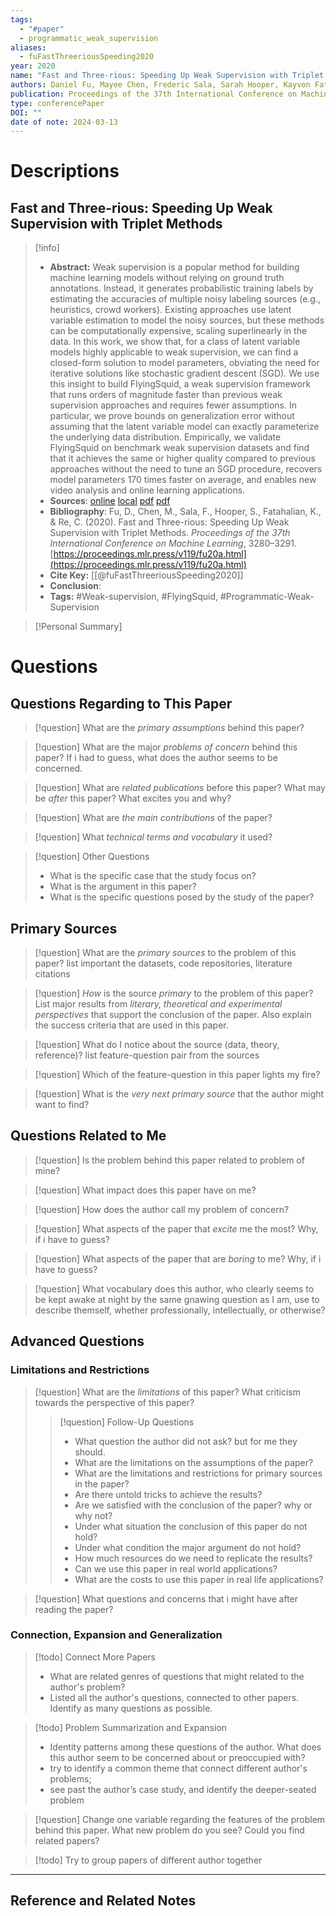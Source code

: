 ```yaml
---
tags:
  - "#paper"
  - programmatic_weak_supervision
aliases:
  - fuFastThreeriousSpeeding2020
year: 2020
name: "Fast and Three-rious: Speeding Up Weak Supervision with Triplet Methods"
authors: Daniel Fu, Mayee Chen, Frederic Sala, Sarah Hooper, Kayvon Fatahalian, Christopher Re
publication: Proceedings of the 37th International Conference on Machine Learning (ICML 2020)
type: conferencePaper
DOI: ""
date of note: 2024-03-13
---
```

# Descriptions

## Fast and Three-rious: Speeding Up Weak Supervision with Triplet Methods 
> [!info] 
> - **Abstract:** Weak supervision is a popular method for building machine learning models without relying on ground truth annotations. Instead, it generates probabilistic training labels by estimating the accuracies of multiple noisy labeling sources (e.g., heuristics, crowd workers). Existing approaches use latent variable estimation to model the noisy sources, but these methods can be computationally expensive, scaling superlinearly in the data. In this work, we show that, for a class of latent variable models highly applicable to weak supervision, we can find a closed-form solution to model parameters, obviating the need for iterative solutions like stochastic gradient descent (SGD). We use this insight to build FlyingSquid, a weak supervision framework that runs orders of magnitude faster than previous weak supervision approaches and requires fewer assumptions. In particular, we prove bounds on generalization error without assuming that the latent variable model can exactly parameterize the underlying data distribution. Empirically, we validate FlyingSquid on benchmark weak supervision datasets and find that it achieves the same or higher quality compared to previous approaches without the need to tune an SGD procedure, recovers model parameters 170 times faster on average, and enables new video analysis and online learning applications. 
> - **Sources**: [online](http://zotero.org/users/13492210/items/K5SNU4SC) [local](zotero://select/library/items/K5SNU4SC) [pdf](file:////Users/lukexie/Zotero/storage/B4UL7UH8/Fu%20et%20al.%20-%202020%20-%20Fast%20and%20Three-rious%20Speeding%20Up%20Weak%20Supervision.pdf)  [pdf](file:////Users/lukexie/Zotero/storage/PHTUR78Q/Fu%20et%20al.%20-%202020%20-%20Fast%20and%20Three-rious%20Speeding%20Up%20Weak%20Supervision.pdf) 
> - **Bibliography**: Fu, D., Chen, M., Sala, F., Hooper, S., Fatahalian, K., & Re, C. (2020). Fast and Three-rious: Speeding Up Weak Supervision with Triplet Methods. _Proceedings of the 37th International Conference on Machine Learning_, 3280–3291. [https://proceedings.mlr.press/v119/fu20a.html](https://proceedings.mlr.press/v119/fu20a.html)
> - **Cite Key:** [[@fuFastThreeriousSpeeding2020]] 
> - **Conclusion**:
> - **Tags:** #Weak-supervision, #FlyingSquid, #Programmatic-Weak-Supervision


>[!Personal Summary] 


# Questions
## Questions Regarding to This Paper


>[!question] 
>What are the *primary assumptions* behind this paper?



>[!question]
>What are the major *problems of concern* behind this paper? If i had to guess, what does the author seems to be concerned. 



>[!question]
>What are *related publications* before this paper? What may be *after* this paper? What excites you and why?



>[!question]
>What are *the main contributions* of the paper?



>[!question]
>What *technical terms and vocabulary* it used?




>[!question] Other Questions
> - What is the specific case that the study focus on?
> - What is the argument in this paper?
> - What is the specific questions posed by the study of the paper?


## Primary Sources


>[!question]
>What are the *primary sources* to the problem of this paper? list important the datasets, code repositories, literature citations




>[!question]
>*How* is the source _primary_ to the problem of this paper? List major results from *literary, theoretical and experimental perspectives* that support the conclusion of the paper. Also explain the success criteria that are used in this paper.






> [!question]
> What do I notice about the source (data, theory, reference)? list feature-question pair from the sources






>[!question] 
>Which of the feature-question in this paper lights my fire?





>[!question]
>What is the *very next primary source* that the author might want to find?


## Questions Related to Me


> [!question] 
> Is the problem behind this paper related to problem of mine?



> [!question] 
> What impact does this paper have on me?



> [!question] 
> How does the author call my problem of concern?



>[!question]
>What aspects of the paper that *excite* me the most? Why, if i have to guess?



>[!question]
>What aspects of the paper that are *boring* to me? Why, if i have to guess?




>[!question]
  What vocabulary does this author, who clearly seems to be kept awake at night by the same gnawing question as I am, use to describe themself, whether professionally, intellectually, or otherwise?



## Advanced Questions

### Limitations and Restrictions


>[!question]
>What are the *limitations* of this paper? What criticism towards the perspective of this paper?
>> [!question] Follow-Up Questions
>> - What question the author did not ask? but for me they should.
>> - What are the limitations on the assumptions of the paper?
>> - What are the limitations and restrictions for primary sources in the paper? 
>> - Are there untold tricks to achieve the results?
>> - Are we satisfied with the conclusion of the paper? why or why not?
>> - Under what situation the conclusion of this paper do not hold?
>> - Under what condition the major argument do not hold? 
>> - How much resources do we need to replicate the results?
>> - Can we use this paper in real world applications?
>> - What are the costs to use this paper in real life applications?




> [!question] 
> What questions and concerns that i might have after reading the paper?
> 


### Connection, Expansion and Generalization


>[!todo] Connect More Papers
>- What are related genres of questions that might related to the author's problem?
>- Listed all the author's questions, connected to other papers. Identify as many questions as possible.



>[!todo] Problem Summarization and Expansion
>
>- Identity patterns among these questions of the author. What does this author seem to be concerned about or preoccupied with? 
>- try to identify a common theme that connect different author's problems; 
>- see past the author’s case study, and identify the deeper-seated problem



> [!question]
> Change one variable regarding the features of the problem behind this paper. What new problem do you see? Could you find related papers? 





>[!todo]
> Try to group papers of different author together




----

## Reference and Related Notes